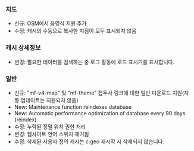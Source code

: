 
### 지도
- 신규: OSM에서 음영식 지원 추가
- 수정: 캐시의 수동으로 복사한 지점이 모두 표시되지 않음

### 캐시 상세정보
- 변경: 필요한 데이터를 검색하는 중 로그 활동에 로드 표시기를 표시합니다.

### 일반
- 신규: "mf-v4-map" 및 "mf-theme" 접두사 링크에 대한 일반 다운로드 지원(자동 업데이트는 지원되지 않음)
- New: Maintenance function reindexes database
- New: Automatic performance optimization of database every 90 days (reindex)
- 수정: 누락된 정밀 위치 권한 처리
- 변경: 웹사이트 언어 스위치 제거됨
- 수정: 삭제된 사용자 정의 캐시는 c:geo 재시작 시 삭제되지 않습니다.
